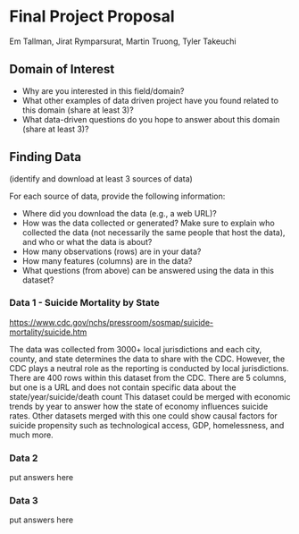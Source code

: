 # Final Project Proposal

Em Tallman, Jirat Rymparsurat, Martin Truong, Tyler Takeuchi

## Domain of Interest

-   Why are you interested in this field/domain?
-   What other examples of data driven project have you found related to this domain (share at least 3)?
-   What data-driven questions do you hope to answer about this domain (share at least 3)?

## Finding Data

(identify and download at least 3 sources of data)

For each source of data, provide the following information:

-   Where did you download the data (e.g., a web URL)?
-   How was the data collected or generated? Make sure to explain who collected the data (not necessarily the same people that host the data), and who or what the data is about?
-   How many observations (rows) are in your data? 
-   How many features (columns) are in the data?
-   What questions (from above) can be answered using the data in this dataset?

### Data 1 - Suicide Mortality by State

https://www.cdc.gov/nchs/pressroom/sosmap/suicide-mortality/suicide.htm

The data was collected from 3000+ local jurisdictions and each city, county, and state determines the data to share with the CDC. However, the CDC plays a neutral role as the reporting is conducted by local jurisdictions.
There are 400 rows within this dataset from the CDC.
There are 5 columns, but one is a URL and does not contain specific data about the state/year/suicide/death count
This dataset could be merged with economic trends by year to answer how the state of economy influences suicide rates. Other datasets merged with this one could show causal factors for suicide propensity such as technological access, GDP, homelessness, and much more.

### Data 2

put answers here

### Data 3

put answers here
